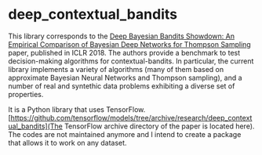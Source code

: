 # deep_contextual_bandits
This library corresponds to the [Deep Bayesian Bandits Showdown: An Empirical Comparison of Bayesian Deep Networks for Thompson Sampling](https://arxiv.org/abs/1802.09127) paper, published in ICLR 2018. The authors provide a benchmark to test decision-making algorithms for contextual-bandits. In particular, the current library implements a variety of algorithms (many of them based on approximate Bayesian Neural Networks and Thompson sampling), and a number of real and syntethic data problems exhibiting a diverse set of properties.

It is a Python library that uses TensorFlow. [https://github.com/tensorflow/models/tree/archive/research/deep_contextual_bandits](The TensorFlow archive directory of the paper is located here). The codes are not maintained anymore and I intend to create a package that allows it to work on any dataset.
